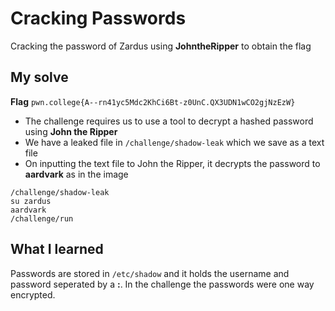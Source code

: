 # Cracking Passwords

Cracking the password of Zardus using **JohntheRipper** to obtain the flag

## My solve
**Flag** `pwn.college{A--rn41yc5Mdc2KhCi6Bt-z0UnC.QX3UDN1wCO2gjNzEzW}`
- The challenge requires us to use a tool to decrypt a hashed password using **John the Ripper**
- We have a leaked file in `/challenge/shadow-leak` which we save as a text file
- On inputting the text file to John the Ripper, it decrypts the password to **aardvark** as in the image

```
/challenge/shadow-leak
su zardus
aardvark
/challenge/run
```

## What I learned
Passwords are stored in `/etc/shadow` and it holds the username and password seperated by a **:**. In the challenge the passwords were one way encrypted.